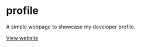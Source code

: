 # profile

A simple webpage to showcase my developer profile.

[View website](https://poo17nam.github.io/profile)
